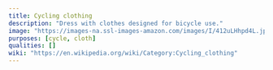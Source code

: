 ```yaml
---
title: Cycling clothing
description: "Dress with clothes designed for bicycle use."
image: "https://images-na.ssl-images-amazon.com/images/I/412uLHhpd4L.jpg"
purposes: [cycle, cloth]
qualities: []
wiki: "https://en.wikipedia.org/wiki/Category:Cycling_clothing"
---
```

